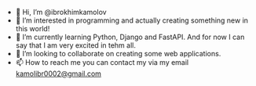 - 👋 Hi, I’m @ibrokhimkamolov
- 👀 I’m interested in programming and actually creating something new in this world!
- 🌱 I’m currently learning Python, Django and FastAPI. And for now I can say that I am very excited in tehm all.
- 💞️ I’m looking to collaborate on creating some web applications.
- 📫 How to reach me you can contact my via my email kamolibr0002@gmail.com

<!---
ibrokhimkamolov/ibrokhimkamolov is a ✨ special ✨ repository because its `README.md` (this file) appears on your GitHub profile.
You can click the Preview link to take a look at your changes.
--->
